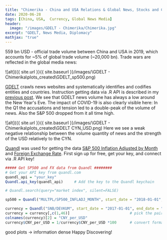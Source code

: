 ```yaml
---
title: "Chimerika - China and USA Relations & Global News, Stocks and Currency"
date: 2020-06-28
tags: [China, USA,  Currency, Global News Media]
header:
  image: "/images/GDELT - Chimerika/Chimerika.jpg"
excerpt: "GDELT, News Media, Diplomacy"
mathjax: "true"
---
```


559 bn USD - official trade volume between China and USA in 2019, which accounts for ~5% of global trade volume (~20,000 bn).
Trade wars are reflected in the global media news:

 ![alt]({{ site.url }}{{ site.baseurl }}/images/\GDELT - Chimerika\plots_created\GDELT_sp500.png)

[GDELT](https://www.gdeltproject.org/) crawls news websites and systematically identifies and codifies entities and countries. Instruction getting data via .R API is described in my [previous post](https://zapkon.github.io/homepage/GDELT-Austria/).
We see that GDELT news volume has always a low around the New Year's Eve. The impact of COVID-19 is also clearly visible here:
In the Q1 the accusations and tension led to a double-peak of the volume of news. Also the S&P 500 dropped from it all time high.

 ![alt]({{ site.url }}{{ site.baseurl }}/images/\GDELT - Chimerika\plots_created\GDELT CYN_USD.png)
Here we see a weak negative relationship between the volume quantity of news and the strength of the USD relatively to the CYN.

[Quandl](https://www.quandl.com/) was used for getting the data [S&P 500 Inflation Adjusted by Month](https://www.quandl.com/data/MULTPL/SP500_INFLADJ_MONTH-S-P-500-Inflation-Adjusted-by-Month) and [Foreign Exchange Rate](https://www.quandl.com/data/SNB/DEVKUM-Foreign-Exchange-Rates). First sign up for free, get your key, and connect via .R API key!

```r
##### Get SP500 and FX data from Quandl ########
# Get your API key from quandl.com
quandl_api = "your_key"
Quandl.api_key(quandl_api)     # Add the key to the Quandl keychain

# Quandl.search(query="market index", silent=FALSE)

sp500 = Quandl("MULTPL/SP500_INFLADJ_MONTH", start_date = "2018-01-01", end_date = "2020-07-01")

currency = Quandl("SNB/DEVKUM", start_date = "2017-01-01", end_date = "2020-07-01") # get all pairs
currency = currency[,c(1,46)]                           # pick the pair CYN/USD
colnames(currency)[2] = "CNY_per_USD"
currency$CNY_per_USD = 1/currency$CNY_per_USD *100      # convert format for better interpretation
```


good plots -> information dense
Happy Discovering!
